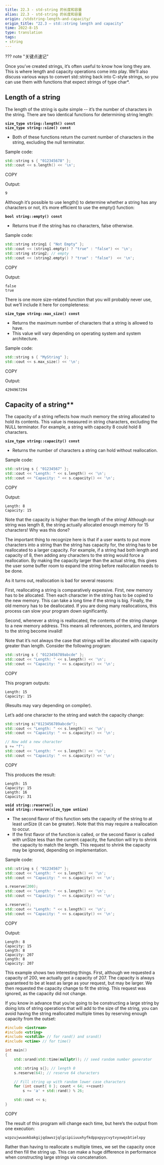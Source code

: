 ```yaml
---
title: 22.3 - std-string 的长度和容量
alias: 22.3 - std-string 的长度和容量
origin: /stdstring-length-and-capacity/
origin_title: "22.3 — std::string length and capacity"
time: 2022-8-15
type: translation
tags:
- string
---
```


??? note "关键点速记"


Once you’ve created strings, it’s often useful to know how long they are. This is where length and capacity operations come into play. We’ll also discuss various ways to convert std::string back into C-style strings, so you can use them with functions that expect strings of type char*.

## Length of a string

The length of the string is quite simple -- it’s the number of characters in the string. There are two identical functions for determining string length:

**`size_type string::length() const`**  
**`size_type string::size() const`**

-   Both of these functions return the current number of characters in the string, excluding the null terminator.

Sample code:

```cpp
std::string s { "012345678" };
std::cout << s.length() << '\n';
```

COPY

Output:

```
9
```

Although it’s possible to use length() to determine whether a string has any characters or not, it’s more efficient to use the empty() function:

**`bool string::empty() const`**

-   Returns true if the string has no characters, false otherwise.

Sample code:

```cpp
std::string string1 { "Not Empty" };
std::cout << (string1.empty() ? "true" : "false") << '\n';
std::string string2; // empty
std::cout << (string2.empty() ? "true" : "false")  << '\n';
```

COPY

Output:

```
false
true
```

There is one more size-related function that you will probably never use, but we’ll include it here for completeness:

**`size_type string::max_size() const`**

-   Returns the maximum number of characters that a string is allowed to have.
-   This value will vary depending on operating system and system architecture.

Sample code:

```cpp
std::string s { "MyString" };
std::cout << s.max_size() << '\n';
```

COPY

Output:

```
4294967294
```

## Capacity of a string**

The capacity of a string reflects how much memory the string allocated to hold its contents. This value is measured in string characters, excluding the NULL terminator. For example, a string with capacity 8 could hold 8 characters.

**`size_type string::capacity() const`**

-   Returns the number of characters a string can hold without reallocation.

Sample code:

```cpp
std::string s { "01234567" };
std::cout << "Length: " << s.length() << '\n';
std::cout << "Capacity: " << s.capacity() << '\n';
```

COPY

Output:

```
Length: 8
Capacity: 15
```

Note that the capacity is higher than the length of the string! Although our string was length 8, the string actually allocated enough memory for 15 characters! Why was this done?

The important thing to recognize here is that if a user wants to put more characters into a string than the string has capacity for, the string has to be reallocated to a larger capacity. For example, if a string had both length and capacity of 8, then adding any characters to the string would force a reallocation. By making the capacity larger than the actual string, this gives the user some buffer room to expand the string before reallocation needs to be done.

As it turns out, reallocation is bad for several reasons:

First, reallocating a string is comparatively expensive. First, new memory has to be allocated. Then each character in the string has to be copied to the new memory. This can take a long time if the string is big. Finally, the old memory has to be deallocated. If you are doing many reallocations, this process can slow your program down significantly.

Second, whenever a string is reallocated, the contents of the string change to a new memory address. This means all references, pointers, and iterators to the string become invalid!

Note that it’s not always the case that strings will be allocated with capacity greater than length. Consider the following program:

```cpp
std::string s { "0123456789abcde" };
std::cout << "Length: " << s.length() << '\n';
std::cout << "Capacity: " << s.capacity() << '\n';
```

COPY

This program outputs:

```
Length: 15
Capacity: 15
```

(Results may vary depending on compiler).

Let’s add one character to the string and watch the capacity change:

```cpp
std::string s("0123456789abcde");
std::cout << "Length: " << s.length() << '\n';
std::cout << "Capacity: " << s.capacity() << '\n';

// Now add a new character
s += "f";
std::cout << "Length: " << s.length() << '\n';
std::cout << "Capacity: " << s.capacity() << '\n';
```

COPY

This produces the result:

```
Length: 15
Capacity: 15
Length: 16
Capacity: 31
```

**`void string::reserve()`**  
**`void string::reserve(size_type unSize)`**

-   The second flavor of this function sets the capacity of the string to at least unSize (it can be greater). Note that this may require a reallocation to occur.
-   If the first flavor of the function is called, or the second flavor is called with unSize less than the current capacity, the function will try to shrink the capacity to match the length. This request to shrink the capacity may be ignored, depending on implementation.

Sample code:

```cpp
std::string s { "01234567" };
std::cout << "Length: " << s.length() << '\n';
std::cout << "Capacity: " << s.capacity() << '\n';

s.reserve(200);
std::cout << "Length: " << s.length() << '\n';
std::cout << "Capacity: " << s.capacity() << '\n';

s.reserve();
std::cout << "Length: " << s.length() << '\n';
std::cout << "Capacity: " << s.capacity() << '\n';
```

COPY

Output:

```
Length: 8
Capacity: 15
Length: 8
Capacity: 207
Length: 8
Capacity: 207
```

This example shows two interesting things. First, although we requested a capacity of 200, we actually got a capacity of 207. The capacity is always guaranteed to be at least as large as your request, but may be larger. We then requested the capacity change to fit the string. This request was ignored, as the capacity did not change.

If you know in advance that you’re going to be constructing a large string by doing lots of string operations that will add to the size of the string, you can avoid having the string reallocated multiple times by reserving enough capacity from the outset:

```cpp
#include <iostream>
#include <string>
#include <cstdlib> // for rand() and srand()
#include <ctime> // for time()

int main()
{
    std::srand(std::time(nullptr)); // seed random number generator

    std::string s{}; // length 0
    s.reserve(64); // reserve 64 characters

    // Fill string up with random lower case characters
    for (int count{ 0 }; count < 64; ++count)
        s += 'a' + std::rand() % 26;

    std::cout << s;
}
```

COPY

The result of this program will change each time, but here’s the output from one execution:

```
wzpzujwuaokbakgijqdawvzjqlgcipiiuuxhyfkdppxpyycvytvyxwqsbtielxpy
```

Rather than having to reallocate s multiple times, we set the capacity once and then fill the string up. This can make a huge difference in performance when constructing large strings via concatenation.